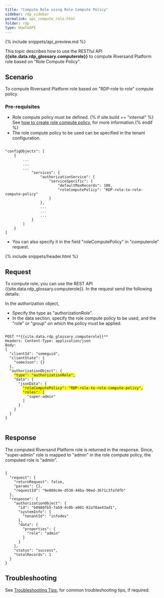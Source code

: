 ```yaml
---
title: "Compute Role using Role Compute Policy"
sidebar: rdp_sidebar
permalink: api_compute_role.html
folder: rdp
type: HowToAPI
---
```


{% include snippets/api_preview.md %}

This topic describes how to use the RESTful API **{{site.data.rdp_glossary.computerole}}** to compute Riversand Platform role based on "Role Compute Policy".

## Scenario

To compute Riversand Platform role based on "RDP-role to role" compute policy.

### Pre-requisites 

* Role compute policy must be defined. {% if site.build == "internal" %} See [how to create role compute policy](api_create_role_compute_policy.html), for more information.{% endif %}
* The role compute policy to be used can be specified in the tenant configuration.
<pre><code>
"configObjects": [
    {
        ...
        ...
        ...
            "services": {
                "authorizationService": {
                    "serviceSpecific": {
                        "defaultMaxRecords": 100,
                        "roleComputePolicy": "RDP-role-to-role-compute-policy"
                    }
                },
                ...
                ...
                ...
            }
        ]
    }
]
</code></pre> 
* You can also specify it in the field "roleComputePolicy" in "computerole" request. 

{% include snippets/header.html %}

## Request

To compute role, you can use the REST API {{site.data.rdp_glossary.computerole}}. In the request send the following details:

In the authorization object, 
* Specify the type as "authorizationRole".
* In the data section, specify the role compute policy to be used, and the "role" or "group" on which the policy must be applied.

<pre>
<code>
POST **{{site.data.rdp_glossary.computerole}}**
Headers: Content-Type: application/json
Body:
{
  "clientId": "someguid",
  "clientState": {
    "someJson": {}
  },
  "authorizationObject": {
    <span style="background-color: #FFFF00">"type": "authorizationRole",</span>
    "data": {
      "jsonData": {
        <span style="background-color: #FFFF00">"roleComputePolicy": "RDP-role-to-role-compute-policy",</span>
        <span style="background-color: #FFFF00">"roles": [</span>
          "super-admin"
        ]
      }
    }
  }
}
</code>
</pre>

## Response

The computed Riversand Platform role is returned in the response. Since, "super-admin" role is mapped to "admin" in the role compute policy, the computed role is "admin".

<pre><code>
{
  "request": {
    "returnRequest": false,
    "params": {},
    "requestId": "9e809c4e-d538-44ba-90ed-3671c3fa7dfb"
  },
  "response": {
    "authorizationObject": {
      "id": "b0980fb5-7a59-4c0b-a001-82a78ae43ad1",
      "systemInfo": {
        "tenantId": "infodev"
      },
      "data": {
        "properties": {
          "role": "admin"
        }
      }
    },
    "status": "success",
    "totalRecords": 1
  }
}
</code></pre> 

## Troubleshooting

See [Troubleshooting Tips](api_troubleshooting_tips.html), for common troubleshooting tips, if required.